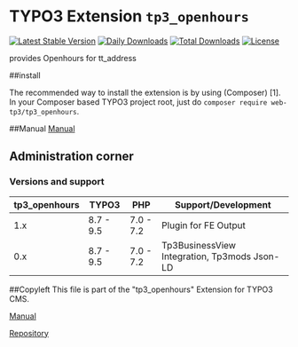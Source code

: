 # TYPO3 Extension ``tp3_openhours``
[![Latest Stable Version](https://poser.pugx.org/web-tp3/tp3_openhours/v/stable)](https://packagist.org/packages/web-tp3/tp3_openhours)
[![Daily Downloads](https://poser.pugx.org/web-tp3/tp3_openhours/d/daily)](https://packagist.org/packages/web-tp3/tp3_openhours)
[![Total Downloads](https://poser.pugx.org/web-tp3/tp3_openhours/downloads)](https://packagist.org/packages/web-tp3/tp3_openhours)
[![License](https://poser.pugx.org/web-tp3/tp3_openhours/license)](https://packagist.org/packages/web-tp3/tp3_openhours)


provides Openhours for tt_address

##install
 
The recommended way to install the extension is by using (Composer)
[1]. In your Composer based TYPO3 project root, just do `composer require web-tp3/tp3_openhours`. 

##Manual
[Manual](https://web.tp3.de/manual/tp3_openhours.html)


## Administration corner

### Versions and support

| tp3_openhours | TYPO3      | PHP       | Support/Development                          |
| ------------- | ---------- | ----------|----------------------------------------------|
| 1.x           | 8.7 - 9.5  | 7.0 - 7.2 | Plugin for FE Output                         |
| 0.x           | 8.7 - 9.5  | 7.0 - 7.2 | Tp3BusinessView Integration, Tp3mods Json-LD |


##Copyleft
This file is part of the "tp3_openhours" Extension for TYPO3 CMS.


[Manual](https://web.tp3.de/manual/tp3_openhours.html)

[Repository](https://bitbucket.org/web-tp3/tp3_openhours)
